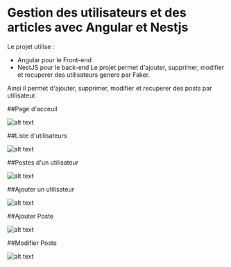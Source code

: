 # Gestion des utilisateurs et des articles avec Angular et Nestjs

Le projet utilise :
* Angular pour le Front-end
* NestJS pour le back-end
Le projet permet d'ajouter, supprimer, modifier et recuperer des utilisateurs genere par Faker.

Ainsi il permet d'ajouter, supprimer, modifier et recuperer des posts par utilisateur.

##Page d'acceuil

![alt text](https://github.com/DohaMghari/angular_nestjs_Mghari/master/captures/welcome_page.jpg)

##Liste d'utilisateurs

![alt text](https://github.com/DohaMghari/angular_nestjs_Mghari/master/captures/liste_des_utilisateurs.jpg)

##Postes d'un utilisateur

![alt text](https://github.com/DohaMghari/angular_nestjs_Mghari/master/captures/liste_des_articles.jpg)

##Ajouter un utilisateur

![alt text](https://github.com/DohaMghari/angular_nestjs_Mghari/master/captures/Ajouter_un_utilisateur.jpg)

##Ajouter Poste

![alt text](https://github.com/DohaMghari/angular_nestjs_Mghari/master/captures/ajouter_un_article.jpg)

##Modifier Poste

![alt text](https://github.com/DohaMghari/angular_nestjs_Mghari/master/captures/update_article.jpg)

